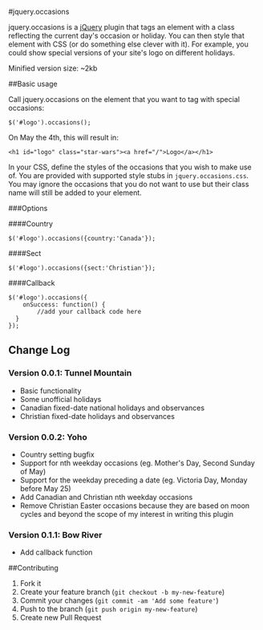#jquery.occasions

jquery.occasions is a [jQuery](http://www.jquery.com/) plugin that tags an element with a class reflecting the current day's occasion or holiday. You can then style that element with CSS (or do something else clever with it). For example, you could show special versions of your site's logo on different holidays.

Minified version size: ~2kb

##Basic usage

Call jquery.occasions on the element that you want to tag with special occasions:

```
$('#logo').occasions();
```

On May the 4th, this will result in:

```
<h1 id="logo" class="star-wars"><a href="/">Logo</a></h1>
```

In your CSS, define the styles of the occasions that you wish to make use of. You are provided with supported style stubs in `jquery.occasions.css`. You may ignore the occasions that you do not want to use but their class name will still be added to your element.

###Options

####Country

```
$('#logo').occasions({country:'Canada'});
```

####Sect

```
$('#logo').occasions({sect:'Christian'});
```

####Callback

```
$('#logo').occasions({
	onSuccess: function() {
		//add your callback code here
  }
});
```

## Change Log

### Version 0.0.1: Tunnel Mountain

* Basic functionality
* Some unofficial holidays
* Canadian fixed-date national holidays and observances
* Christian fixed-date holidays and observances

### Version 0.0.2: Yoho

* Country setting bugfix
* Support for nth weekday occasions (eg. Mother's Day, Second Sunday of May)
* Support for the weekday preceding a date (eg. Victoria Day, Monday before May 25)
* Add Canadian and Christian nth weekday occasions
* Remove Christian Easter occasions because they are based on moon cycles and beyond the scope of my interest in writing this plugin

### Version 0.1.1: Bow River

* Add callback function

##Contributing

1. Fork it
2. Create your feature branch (`git checkout -b my-new-feature`)
3. Commit your changes (`git commit -am 'Add some feature'`)
4. Push to the branch (`git push origin my-new-feature`)
5. Create new Pull Request
